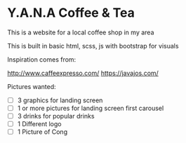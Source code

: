 # Y.A.N.A Coffee & Tea

This is a website for a local coffee shop in my area

This is built in basic html, scss, js with bootstrap for visuals

Inspiration comes from:

http://www.caffeexpresso.com/
https://javajos.com/

Pictures wanted:

- [ ] 3 graphics for landing screen
- [ ] 1 or more pictures for landing screen first carousel
- [ ] 3 drinks for popular drinks
- [ ] 1 Different logo
- [ ] 1 Picture of Cong
